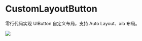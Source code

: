 # CustomLayoutButton

零行代码实现 UIButton 自定义布局，支持 Auto Layout、xib 布局。

![](https://ws3.sinaimg.cn/large/006tNc79gy1fsmmwlt8roj31kw15knfl.jpg)